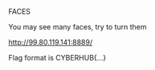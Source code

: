 FACES

You may see many faces, try to turn them

http://99.80.119.141:8889/

Flag format is CYBERHUB{...}

